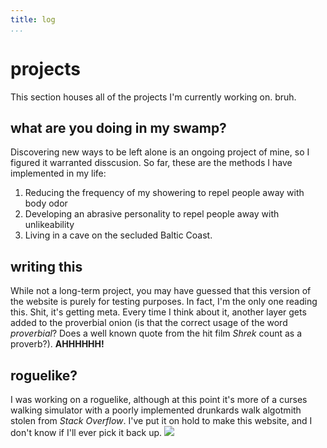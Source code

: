 ```yaml
---
title: log
...
```


# projects
This section houses all of the projects I'm currently working on. bruh.

## what are you doing in my swamp?
Discovering new ways to be left alone is an ongoing project of mine, so I figured it warranted disscusion. So far, these are the methods I have implemented in my life:

1. Reducing the frequency of my showering to repel people away with body odor
2. Developing an abrasive personality to repel people away with  unlikeability
3. Living in a cave on the secluded Baltic Coast.

## writing this
While not a long-term project, you may have guessed that this version of the website is purely for testing purposes. In fact, I'm the only one reading this. Shit, it's getting meta. Every time I think about it, another layer gets added to the proverbial onion (is that the correct usage of the word *proverbial*? Does a well known quote from the hit film *Shrek* count as a proverb?). **AHHHHHH!**

## roguelike?
I was working on a roguelike, although at this point it's more of a curses walking simulator with a poorly implemented drunkards walk algotmith stolen from *Stack Overflow*. I've put it on hold to make this website, and I don't know if I'll ever pick it back up. ![](./../images/roguelike.png)
